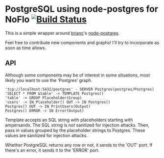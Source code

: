 PostgreSQL using node-postgres for NoFlo [![Build Status](https://secure.travis-ci.org/kenhkan/noflo-postgres.png?branch=master)](https://travis-ci.org/kenhkan/noflo-postgres)
===============================

This is a simple wrapper around [brianc](https://github.com/brianc/)'s
[node-postgres](https://github.com/brianc/node-postgres).

Feel free to contribute new components and graphs! I'll try to
incorporate as soon as time allows.


API
------------------------------

Although some components may be of interest in some situations, most
likely you want to use the 'Postgres' graph.

    'tcp://localhost:5432/postgres' - SERVER Postgres(postgres/Postgres)
    'SELECT * FROM &table' -> TEMPLATE Postgres()
    'table' -> GROUP Placeholder(Group)
    'users' -> IN Placeholder() OUT -> IN Postgres()
    Postgres() OUT -> IN PrintUsers(Output)
    Postgres() ERROR -> IN Error(Output)

Template accepts an SQL string with placeholders starting with
ampersands. The SQL string is *not* sanitized for injection attacks.
Then, pass in values grouped by the placeholder strings to Postgres.
These values are sanitized for injection attacks.

Whether PostgreSQL returns any row or not, it sends to the 'OUT' port.
If there's an error, it sends it to the 'ERROR' port.
